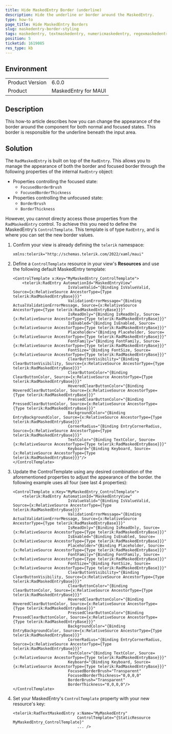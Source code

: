 ```yaml
---
title: Hide MaskedEntry Border (underline)
description: Hide the underline or border around the MaskedEntry.
type: how-to
page_title: Hide MaskedEntry Borders
slug: maskedentry-border-styling
tags: maskedentry, textmaskedentry, numericmaskedentry, regexmaskedentry, ipmaskedentry, emailmaskedentry, border, style, hide, underline
position: 5
ticketid: 1619085
res_type: kb
---
```


## Environment
<table>
    <tbody>
        <tr>
            <td>Product Version</td>
            <td>6.0.0</td>
        </tr>
        <tr>
            <td>Product</td>
            <td>MaskedEntry for MAUI</td>
        </tr>
    </tbody>
</table>


## Description

This how-to article describes how you can change the appearance of the border around the component for both normal and focused states. This border is responsible for the underline beneath the input area.


## Solution

The `RadMaskedEntry` is built on top of the `RadEntry`. This allows you to manage the appearance of both the border and focused border through the following properties of the internal `RadEntry` object:

- Properties controlling the focused state:
  - `FocusedBorderBrush`
  - `FocusedBorderThickness`
- Properties controlling the unfocused state:
  - `BorderBrush`
  - `BorderThickness`

However, you cannot directy access those properties from the `RadMaskedEntry` control. To achieve this you need to define the MaskedEntry's `ControlTemplate`. This template is of type `RadEntry`, and is where you can set the new border values.

1. Confirm your view is already defining the `telerik` namespace:

    ```XAML
    xmlns:telerik="http://schemas.telerik.com/2022/xaml/maui"
    ```

2. Define a `ControlTemplate` resource in your view's **Resources** and use the following default MaskedEntry template:

    ```XAML
    <ControlTemplate x:Key="MyMaskedEntry_ControlTemplate">
        <telerik:RadEntry AutomationId="MaskedEntryView"
                            IsValueValid="{Binding IsValueValid, Source={x:RelativeSource AncestorType={Type telerik:RadMaskedEntryBase}}}"
                            ValidationErrorMessage="{Binding ActualValidationErrorMessage, Source={x:RelativeSource AncestorType={Type telerik:RadMaskedEntryBase}}}"
                            IsReadOnly="{Binding IsReadOnly, Source={x:RelativeSource AncestorType={Type telerik:RadMaskedEntryBase}}}"
                            IsEnabled="{Binding IsEnabled, Source={x:RelativeSource AncestorType={Type telerik:RadMaskedEntryBase}}}"
                            Placeholder="{Binding Placeholder, Source={x:RelativeSource AncestorType={Type telerik:RadMaskedEntryBase}}}"
                            FontFamily="{Binding FontFamily, Source={x:RelativeSource AncestorType={Type telerik:RadMaskedEntryBase}}}"
                            FontSize="{Binding FontSize, Source={x:RelativeSource AncestorType={Type telerik:RadMaskedEntryBase}}}"
                            ClearButtonVisibility="{Binding ClearButtonVisibility, Source={x:RelativeSource AncestorType={Type telerik:RadMaskedEntryBase}}}"
                            ClearButtonColor="{Binding ClearButtonColor, Source={x:RelativeSource AncestorType={Type telerik:RadMaskedEntryBase}}}"
                            HoveredClearButtonColor="{Binding HoveredClearButtonColor, Source={x:RelativeSource AncestorType={Type telerik:RadMaskedEntryBase}}}"
                            PressedClearButtonColor="{Binding PressedClearButtonColor, Source={x:RelativeSource AncestorType={Type telerik:RadMaskedEntryBase}}}"
                            BackgroundColor="{Binding EntryBackgroundColor, Source={x:RelativeSource AncestorType={Type telerik:RadMaskedEntryBase}}}"
                            CornerRadius="{Binding EntryCornerRadius, Source={x:RelativeSource AncestorType={Type telerik:RadMaskedEntryBase}}}"
                            TextColor="{Binding TextColor, Source={x:RelativeSource AncestorType={Type telerik:RadMaskedEntryBase}}}"
                            Keyboard="{Binding Keyboard, Source={x:RelativeSource AncestorType={Type telerik:RadMaskedEntryBase}}}"/>
    </ControlTemplate>
    ```

3. Update the ControlTemplate using any desired combination of the aforementioned properties to adjust the appearance of the border. the following example uses all four (see last 4 properties):

    ```XAML
    <ControlTemplate x:Key="MyMaskedEntry_ControlTemplate">
        <telerik:RadEntry AutomationId="MaskedEntryView"
                            IsValueValid="{Binding IsValueValid, Source={x:RelativeSource AncestorType={Type telerik:RadMaskedEntryBase}}}"
                            ValidationErrorMessage="{Binding ActualValidationErrorMessage, Source={x:RelativeSource AncestorType={Type telerik:RadMaskedEntryBase}}}"
                            IsReadOnly="{Binding IsReadOnly, Source={x:RelativeSource AncestorType={Type telerik:RadMaskedEntryBase}}}"
                            IsEnabled="{Binding IsEnabled, Source={x:RelativeSource AncestorType={Type telerik:RadMaskedEntryBase}}}"
                            Placeholder="{Binding Placeholder, Source={x:RelativeSource AncestorType={Type telerik:RadMaskedEntryBase}}}"
                            FontFamily="{Binding FontFamily, Source={x:RelativeSource AncestorType={Type telerik:RadMaskedEntryBase}}}"
                            FontSize="{Binding FontSize, Source={x:RelativeSource AncestorType={Type telerik:RadMaskedEntryBase}}}"
                            ClearButtonVisibility="{Binding ClearButtonVisibility, Source={x:RelativeSource AncestorType={Type telerik:RadMaskedEntryBase}}}"
                            ClearButtonColor="{Binding ClearButtonColor, Source={x:RelativeSource AncestorType={Type telerik:RadMaskedEntryBase}}}"
                            HoveredClearButtonColor="{Binding HoveredClearButtonColor, Source={x:RelativeSource AncestorType={Type telerik:RadMaskedEntryBase}}}"
                            PressedClearButtonColor="{Binding PressedClearButtonColor, Source={x:RelativeSource AncestorType={Type telerik:RadMaskedEntryBase}}}"
                            BackgroundColor="{Binding EntryBackgroundColor, Source={x:RelativeSource AncestorType={Type telerik:RadMaskedEntryBase}}}"
                            CornerRadius="{Binding EntryCornerRadius, Source={x:RelativeSource AncestorType={Type telerik:RadMaskedEntryBase}}}"
                            TextColor="{Binding TextColor, Source={x:RelativeSource AncestorType={Type telerik:RadMaskedEntryBase}}}"
                            Keyboard="{Binding Keyboard, Source={x:RelativeSource AncestorType={Type telerik:RadMaskedEntryBase}}}"
                            FocusedBorderBrush="Transparent"
                            FocusedBorderThickness="0,0,0,0" 
                            BorderBrush="Transparent"
                            BorderThickness="0,0,0,0"/>
    </ControlTemplate>
    ```

4. Set your MaskedEntry's `ControlTemplate` property with your new resource's key:

    ```XAML
    <telerik:RadTextMaskedEntry x:Name="MyMaskedEntry"
                                ControlTemplate="{StaticResource MyMaskedEntry_ControlTemplate}"
                                ... />
    ```
